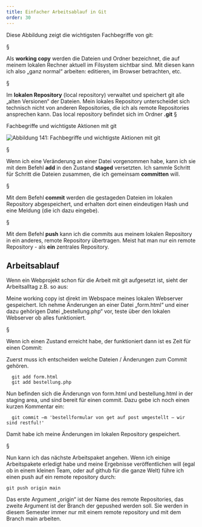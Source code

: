 ```yaml
---
title: Einfacher Arbeitsablauf in Git
order: 30
---
```


Diese Abbildung zeigt die wichtigsten Fachbegriffe von git:

§

Als **working copy** werden die Dateien und Ordner bezeichnet, die auf meinem lokalen Rechner aktuell im Filsystem sichtbar sind. Mit diesen kann ich also „ganz normal“ arbeiten: editieren, im Browser betrachten, etc.

§

Im **lokalen Repository** (local repository) verwaltet und speichert git alle „alten Versionen“ der Dateien. Mein lokales Repository unterscheidet sich technisch nicht von anderen Repositories, die ich als remote Repositories ansprechen kann.
Das local repository befindet sich im Ordner **.git**
§

Fachbegriffe und wichtigste Aktionen mit git

![Abbildung 141: Fachbegriffe und wichtigste Aktionen mit git](/images/git/git-basic-workflow.png)

§

Wenn ich eine Veränderung an einer Datei vorgenommen habe, kann ich sie
mit dem Befehl **add** in den Zustand **staged** versetzten. Ich sammle Schritt
für Schritt die Dateien zusammen, die ich gemeinsam **committen** will.

§

Mit dem Befehl **commit** werden die gestageden Dateien im lokalen Repository
abgespeichert, und erhalten dort einen eindeutigen Hash und eine Meldung (die
ich dazu eingebe).

§

Mit dem Befehl **push** kann ich die commits aus meinem lokalen Repository
in ein anderes, remote Repository übertragen. Meist hat man nur ein remote
Repository - als **ein** zentrales Repository.


## Arbeitsablauf

Wenn ein Webprojekt schon für die Arbeit mit git aufgesetzt ist, sieht der Arbeitsalltag z.B. so aus:

Meine working copy ist direkt im Webspace meines lokalen Webserver gespeichert. Ich nehme Änderungen an einer Datei „form.html“ und einer dazu gehörigen Datei „bestellung.php“ vor, teste über den lokalen Webserver ob alles funktioniert.

§

Wenn ich einen Zustand erreicht habe, der funktioniert dann ist es Zeit für einen Commit:

Zuerst muss ich entscheiden welche Dateien / Änderungen zum Commit gehören.

      git add form.html
      git add bestellung.php

Nun befinden sich die Änderungn von form.html und bestellung.html in der staging area, und sind bereit für einen commit. Dazu gebe ich noch einen kurzen Kommentar ein:

      git commit –m 'bestellformular von get auf post umgestellt – wir sind restful!'

Damit habe ich meine Änderungen im lokalen Repository gespeichert.

§

Nun kann ich das nächste Arbeitspaket angehen. Wenn ich einige Arbeitspakete erledigt habe und meine Ergebnisse veröffentlichen will (egal ob in einem kleinen Team, oder auf github für die ganze Welt) führe ich einen push auf ein remote repository durch:

    git push origin main

Das erste Argument „origin“ ist der Name des remote Repositories, das zweite Argument ist der Branch der gepushed werden soll. Sie werden in diesem Semester immer nur mit einem remote repository und mit dem Branch main arbeiten.
